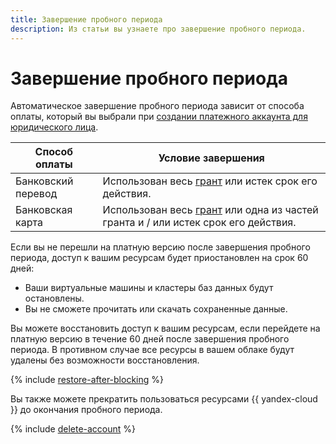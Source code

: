 ```yaml
---
title: Завершение пробного периода
description: Из статьи вы узнаете про завершение пробного периода.
---
```


# Завершение пробного периода

Автоматическое завершение пробного периода зависит от способа оплаты, который вы выбрали при [создании платежного аккаунта для юридического лица](../../../billing/quickstart/index.md).

Способ оплаты | Условие завершения
----- | -----  
Банковский перевод | Использован весь [грант](../../usage-grant.md) или истек срок его действия.
Банковская карта  | Использован весь [грант](../../usage-grant.md) или одна из частей гранта и / или истек срок его действия.

Если вы не перешли на платную версию после завершения пробного периода, доступ к вашим ресурсам будет приостановлен на срок 60 дней:
* Ваши виртуальные машины и кластеры баз данных будут остановлены.
* Вы не сможете прочитать или скачать сохраненные данные.

Вы можете восстановить доступ к вашим ресурсам, если перейдете на платную версию в течение 60 дней после завершения пробного периода. В противном случае все ресурсы в вашем облаке будут удалены без возможности восстановления.

{% include [restore-after-blocking](../../../_includes/restore-after-blocking.md) %}

Вы также можете прекратить пользоваться ресурсами {{ yandex-cloud }} до окончания пробного периода.

{% include [delete-account](../../../_includes/billing/billing-delete-account.md) %}